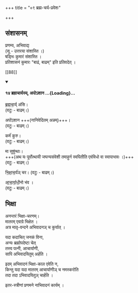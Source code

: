 +++
title = "०९ ब्रह्म-चर्य-प्रवेशः"

+++
## संशासनम्
प्रणम्य, अभिवाद्य  
(सू - उत्तरया संशास्ति ।)  
षड्भिः कुमारं संशास्ति ।  
प्रतिशासनं कुमारः "बाढं, बाढम्" इति प्रतिवदेत् ।

[[88]]

<div class="js_include bg-light-yellow" includetitle="false" newlevelforh1="2" unfilled="" url="/vedAH_yajuH/taittirIyam/sUtram/ApastambaH/gRhyam/ekAgnikANDam/vishvAsa-prastutiH/2_06/14_brahmachAryasy_apo-shAna.md">
<details open><summary><h4>१४ ब्रह्मचार्यस्य्, अपोऽशान ...{Loading}...</h4></summary>


ब्र॒ह्म॒चा॒र्य् अ॑सि।   
(वटुः - बाढम्।) 

अपो॑ऽशान +++(नानिवेदितम् अन्नम्)+++।  
(वटुः - बाढम्।) 

कर्म॑ कुरु।  
(वटुः - बाढम्।) 

मा सुषु॑प्थाः।  
+++(अथ यः पूर्वोत्थायी जघन्यसंवेशी तमाहुर्न स्वपितीति एवंविधो वा स्वापाभावः ।)+++  
(वटुः - बाढम्।) 

भि॒क्षा॒च॒र्य॑ञ् चर।
(वटुः - बाढम्।) 

आ॒चा॒र्या॒धी॒नो भ॑व ।  
(वटुः - बाढम्।) 
</details>
</div>

## भिक्षा
अनन्तरं भिक्षा-चरणम्।  
मातरम् एवाग्रे भिक्षेत ।  
अत्र मातृ-वन्दने अभिवादनञ् च कुर्यात् ।  

यदा कदाचित् जनकं विना,  
अन्यः ब्रह्मोपदेष्टा चेत्  
तस्य पत्नी, आचार्याणी,  
सापि अभिवादयितुम् अर्हति । 


इदम् अभिवादनं भिक्षा-काल एवेति न,  
किन्तु यदा यदा मातरम् आचार्याणीञ् च नमस्करोति  
तदा तदा ऽभिवादयितुञ् चार्हति ।  

इतर-स्त्रीणां प्रणमने नाभिवादनं कार्यम् । 
